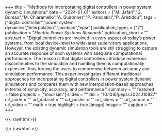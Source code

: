+++
title = "Methods for incorporating digital controllers in power system dynamic simulations"
date = "2024-01-01"
authors = ["M. Jafari","G. Bureau","M. Chiaramello","A. Guironnet","P. Panciatici","P. Aristidou"]
tags = ["digital controller","power system dynamics","interpolation","jacobian","epsr"]
publication_types = ["2"]
publication = "_Electric Power Systems Research_"
publication_short = ""
abstract = "Digital controllers are involved in every aspect of today’s power systems, from local device-level to wide-area supervisory applications. However, the existing dynamic simulation tools are still struggling to capture an accurate response of such systems with adequate computational performance. The reason is that digital controllers introduce numerous discontinuities to the simulation and handling them is computationally expensive, thus forcing the users to compromise between accuracy and simulation performance. This paper investigates different traditional approaches for incorporating digital controllers in power system dynamic simulations and compares them with new interpolation-based approaches in terms of simplicity, accuracy, and performance."
summary = ""
featured = false
projects = ["mod-sim"]
slides = ""
doi = "10.1016/j.epsr.2024.110827"
url_code = ""
url_dataset = ""
url_poster = ""
url_slides = ""
url_source = ""
url_video = ""
math = true
highlight = true
[image]
image = ""
caption = ""
+++

{{< rawhtml >}}
<div class='altmetric-embed' data-badge-type='donut' data-doi="10.1016/j.epsr.2024.110827"></div>
{{< /rawhtml >}}


